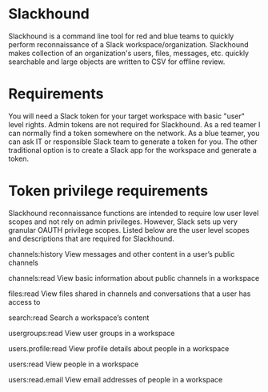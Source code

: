 # Slackhound

Slackhound is a command line tool for red and blue teams to quickly perform reconnaissance of a Slack workspace/organization. Slackhound makes collection of an organization's users, files, messages, etc. quickly searchable and large objects are written to CSV for offline review.

# Requirements
You will need a Slack token for your target workspace with basic "user" level rights. Admin tokens are not required for Slackhound. As a red teamer I can normally find a token somewhere on the network. As a blue teamer, you can ask IT or responsible Slack team to generate a token for you. The other traditional option is to create a Slack app for the workspace and generate a token.

# Token privilege requirements
Slackhound reconnaissance functions are intended to require low user level scopes and not rely on admin privileges. However, Slack sets up very granular OAUTH privilege scopes. Listed below are the user level scopes and descriptions that are required for Slackhound.

channels:history
View messages and other content in a user’s public channels

channels:read
View basic information about public channels in a workspace

files:read
View files shared in channels and conversations that a user has access to

search:read
Search a workspace’s content

usergroups:read
View user groups in a workspace

users.profile:read
View profile details about people in a workspace

users:read
View people in a workspace

users:read.email
View email addresses of people in a workspace

